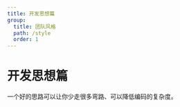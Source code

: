 ```yaml
---
title: 开发思想篇
group:
  title: 团队风格
  path: /style
  order: 1
---
```


# 开发思想篇

一个好的思路可以让你少走很多弯路、可以降低编码的复杂度。
